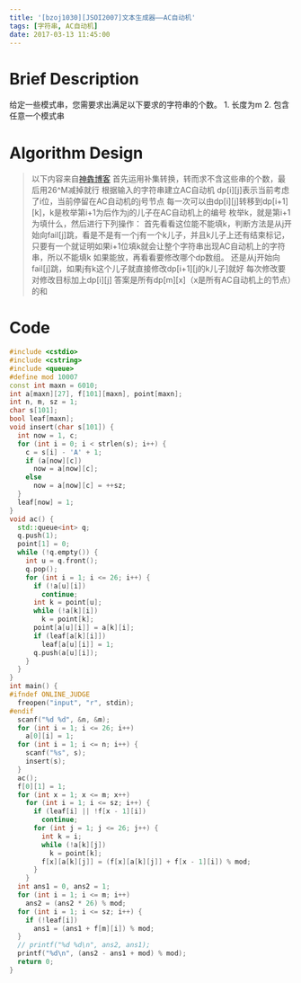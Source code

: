 ```yaml
---
title: '[bzoj1030][JSOI2007]文本生成器——AC自动机'
tags: [字符串, AC自动机]
date: 2017-03-13 11:45:00
---
```


# Brief Description
给定一些模式串，您需要求出满足以下要求的字符串的个数。
1\. 长度为m
2\. 包含任意一个模式串

<!--more-->

# Algorithm Design 
>以下内容来自[神犇博客](http://blog.csdn.net/thchuan2001/article/details/57463291)
>首先运用补集转换，转而求不含这些串的个数，最后用26^M减掉就行
>根据输入的字符串建立AC自动机
>dp[i][j]表示当前考虑了i位，当前停留在AC自动机的j号节点
>每一次可以由dp[i][j]转移到dp[i+1][k]，k是枚举第i+1为后作为j的儿子在AC自动机上的编号
>枚举k，就是第i+1为填什么，然后进行下列操作：
>首先看看这位能不能填k，判断方法是从j开始向fail[j]跳，看是不是有一个j有一个k儿子，并且k儿子上还有结束标记，只要有一个就证明如果i+1位填k就会让整个字符串出现AC自动机上的字符串，所以不能填k
>如果能放，再看看要修改哪个dp数组。
>还是从j开始向fail[j]跳，如果j有k这个儿子就直接修改dp[i+1][j的k儿子]就好
>每次修改要对修改目标加上dp[i][j]
>答案是所有dp[m][x]（x是所有AC自动机上的节点）的和

# Code
```cpp
#include <cstdio>
#include <cstring>
#include <queue>
#define mod 10007
const int maxn = 6010;
int a[maxn][27], f[101][maxn], point[maxn];
int n, m, sz = 1;
char s[101];
bool leaf[maxn];
void insert(char s[101]) {
  int now = 1, c;
  for (int i = 0; i < strlen(s); i++) {
    c = s[i] - 'A' + 1;
    if (a[now][c])
      now = a[now][c];
    else
      now = a[now][c] = ++sz;
  }
  leaf[now] = 1;
}
void ac() {
  std::queue<int> q;
  q.push(1);
  point[1] = 0;
  while (!q.empty()) {
    int u = q.front();
    q.pop();
    for (int i = 1; i <= 26; i++) {
      if (!a[u][i])
        continue;
      int k = point[u];
      while (!a[k][i])
        k = point[k];
      point[a[u][i]] = a[k][i];
      if (leaf[a[k][i]])
        leaf[a[u][i]] = 1;
      q.push(a[u][i]);
    }
  }
}
int main() {
#ifndef ONLINE_JUDGE
  freopen("input", "r", stdin);
#endif
  scanf("%d %d", &n, &m);
  for (int i = 1; i <= 26; i++)
    a[0][i] = 1;
  for (int i = 1; i <= n; i++) {
    scanf("%s", s);
    insert(s);
  }
  ac();
  f[0][1] = 1;
  for (int x = 1; x <= m; x++)
    for (int i = 1; i <= sz; i++) {
      if (leaf[i] || !f[x - 1][i])
        continue;
      for (int j = 1; j <= 26; j++) {
        int k = i;
        while (!a[k][j])
          k = point[k];
        f[x][a[k][j]] = (f[x][a[k][j]] + f[x - 1][i]) % mod;
      }
    }
  int ans1 = 0, ans2 = 1;
  for (int i = 1; i <= m; i++)
    ans2 = (ans2 * 26) % mod;
  for (int i = 1; i <= sz; i++) {
    if (!leaf[i])
      ans1 = (ans1 + f[m][i]) % mod;
  }
  // printf("%d %d\n", ans2, ans1);
  printf("%d\n", (ans2 - ans1 + mod) % mod);
  return 0;
}
```